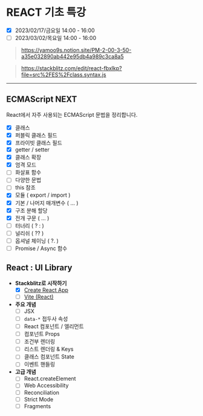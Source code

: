 # REACT 기초 특강
- [X] 2023/02/17/금요일 14:00 - 16:00
- [ ] 2023/03/02/목요일 14:00 - 16:00

> https://yamoo9s.notion.site/PM-2-00-3-50-a35e032890ab442e95db4a989c3ca8a5

> https://stackblitz.com/edit/react-fbxlkp?file=src%2FES%2Fclass.syntax.js

***

## ECMAScript NEXT

React에서 자주 사용되는 ECMAScript 문법을 정리합니다.

- [x]  클래스
  - [x]  퍼블릭 클래스 필드
  - [x]  프라이빗 클래스 필드
  - [x]  getter / setter
  - [x]  클래스 확장
  - [x]  엄격 모드
- [ ]  화살표 함수
  - [ ]  다양한 문법
  - [ ]  this 참조
- [x]  모듈 ( export / import )
- [x]  기본 / 나머지 매개변수 ( … )
- [x]  구조 분해 할당
- [x]  전개 구문 ( … )
- [ ]  터너리 ( ? : )
- [ ]  널리쉬 ( ?? )
- [ ]  옵셔널 체이닝 ( ?. )
- [ ]  Promise / Async 함수

## React : UI Library

- **Stackblitz로 시작하기**
  - [x]  [Create React App](https://stackblitz.com/edit/react-fbxlkp)
  - [ ]  [Vite (React)](https://stackblitz.com/edit/vitejs-vite-sionva?file=index.html)
- **주요 개념**
  - [ ]  JSX
  - [ ]  `data-*` 접두사 속성
  - [ ]  React 컴포넌트 / 엘리먼트
  - [ ]  컴포넌트 Props
  - [ ]  조건부 렌더링
  - [ ]  리스트 렌더링 & Keys
  - [ ]  클래스 컴포넌트 State
  - [ ]  이벤트 핸들링
- **고급 개념**
  - [ ]  React.createElement
  - [ ]  Web Accessibility
  - [ ]  Reconciliation
  - [ ]  Strict Mode
  - [ ]  Fragments